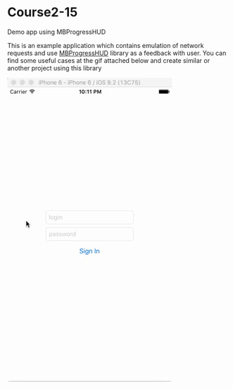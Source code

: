 # Course2-15
Demo app using MBProgressHUD

This is an example application which contains emulation of network requests and use [MBProgressHUD](https://github.com/jdg/MBProgressHUD) library as a
feedback with user. You can find some useful cases at the gif attached below and create similar or another project
using this library

![hud](https://github.com/Azat92/Course2-15/raw/master/hud.gif)
